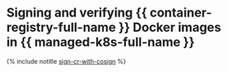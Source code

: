 # Signing and verifying {{ container-registry-full-name }} Docker images in {{ managed-k8s-full-name }}

{% include notitle [sign-cr-with-cosign](../../_tutorials/containers/sign-cr-with-cosign.md) %}